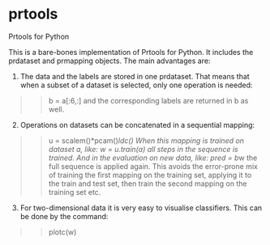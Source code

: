 # prtools
Prtools for Python

This is a bare-bones implementation of Prtools for Python. It includes the 
prdataset and prmapping objects. The main advantages are:
1. The data and the labels are stored in one prdataset. That means that when
a subset of a dataset is selected, only one operation is needed:
>> b = a[:6,:]
and the corresponding labels are returned in b as well.
2. Operations on datasets can be concatenated in a sequential mapping:
>> u = scalem()*pcam()*ldc()
When this mapping is trained on dataset a, like:
>> w = u.train(a)
all steps in the sequence is trained. And in the evaluation on new data, like:
>> pred = b*w
the full sequence is applied again. This avoids the error-prone mix of training
the first mapping on the training set, applying it to the train and test set,
then train the second mapping on the training set etc.
3. For two-dimensional data it is very easy to visualise classifiers. This can
be done by the command:
>> plotc(w)



